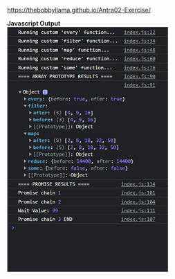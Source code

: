 https://thebobbyllama.github.io/Antra02-Exercise/

**Javascript Output**  
![Console output](console.png)